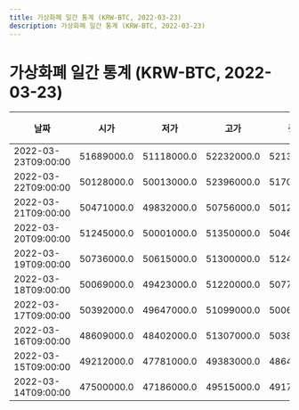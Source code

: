 ```yaml
---
title: 가상화폐 일간 통계 (KRW-BTC, 2022-03-23)
description: 가상화폐 일간 통계 (KRW-BTC, 2022-03-23)
---
```


가상화폐 일간 통계 (KRW-BTC, 2022-03-23)
===

|날짜|시가|저가|고가|종가|비고|
|--|--|--|--|--|--|
|2022-03-23T09:00:00|51689000.0|51118000.0|52232000.0|52138000.0|    |
|2022-03-22T09:00:00|50128000.0|50013000.0|52396000.0|51704000.0|    |
|2022-03-21T09:00:00|50471000.0|49832000.0|50756000.0|50128000.0|    |
|2022-03-20T09:00:00|51245000.0|50001000.0|51350000.0|50462000.0|    |
|2022-03-19T09:00:00|50736000.0|50615000.0|51300000.0|51245000.0|    |
|2022-03-18T09:00:00|50069000.0|49423000.0|51220000.0|50770000.0|    |
|2022-03-17T09:00:00|50392000.0|49647000.0|51099000.0|50069000.0|    |
|2022-03-16T09:00:00|48609000.0|48402000.0|51307000.0|50389000.0|    |
|2022-03-15T09:00:00|49212000.0|47781000.0|49383000.0|48640000.0|    |
|2022-03-14T09:00:00|47500000.0|47186000.0|49515000.0|49171000.0|    |
